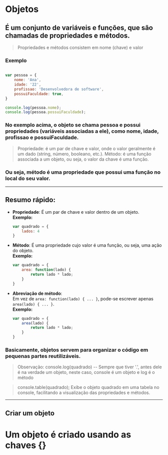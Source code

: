 # Objetos

## É um conjunto de variáveis e funções, que são chamadas de propriedades e métodos.

> Propriedades e métodos consistem em nome (chave) e valor

### Exemplo

```javascript

var pessoa = {
    nome: 'Ana',
    idade: '22',
    profissao: 'Desenvolvedora de software',
    possuiFaculdade: true,
}

console.log(pessoa.nome);
console.log(pessoa.possuiFaculdade);
```

### No exemplo acima, o objeto se chama pessoa e possui propriedades (variáveis associadas a ele), como nome, idade, profissao e possuiFaculdade.

> Propriedade: é um par de chave e valor, onde o valor geralmente é um dado (string, número, booleano, etc.). 
> Método: é uma função associada a um objeto, ou seja, o valor da chave é uma função.

### Ou seja, método é uma propriedade que possui uma função no local do seu valor.

---

## Resumo rápido: 
- **Propriedade**: É um par de chave e valor dentro de um objeto.  
  **Exemplo:**  
  ```javascript
  var quadrado = {
      lados: 4 
  }
  ```

- **Método**: É uma propriedade cujo valor é uma função, ou seja, uma ação do objeto.  
  **Exemplo:**  
  ```javascript
  var quadrado = {
      area: function(lado) {
          return lado * lado;
      }
  }
  ```

- **Abreviação de método**:  
  Em vez de `area: function(lado) { ... }`, pode-se escrever apenas `area(lado) { ... }`.  
  **Exemplo:**  
  ```javascript
  var quadrado = {
      area(lado) {
          return lado * lado;
      }
  }
  ```

### Basicamente, objetos servem para organizar o código em pequenas partes reutilizáveis.
> Observação: console.log(quadrado) -- Sempre que tiver '.', antes dele é na verdade um objeto, neste caso, console é um objeto e log é o método

> console.table(quadrado); Exibe o objeto quadrado em uma tabela no console, facilitando a visualização das propriedades e métodos.

---

## Criar um objeto
# Um objeto é criado usando as chaves {}